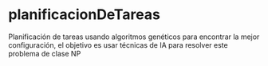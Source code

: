 # planificacionDeTareas
Planificación de tareas usando algoritmos genéticos para encontrar la mejor configuración, el objetivo es usar técnicas de IA para resolver este problema de clase NP
